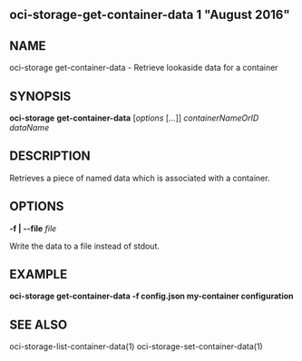 ## oci-storage-get-container-data 1 "August 2016"

## NAME
oci-storage get-container-data - Retrieve lookaside data for a container

## SYNOPSIS
**oci-storage** **get-container-data** [*options* [...]] *containerNameOrID* *dataName*

## DESCRIPTION
Retrieves a piece of named data which is associated with a container.

## OPTIONS
**-f | --file** *file*

Write the data to a file instead of stdout.

## EXAMPLE
**oci-storage get-container-data -f config.json my-container configuration**

## SEE ALSO
oci-storage-list-container-data(1)
oci-storage-set-container-data(1)

